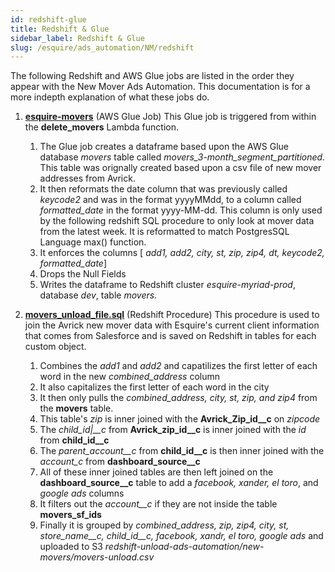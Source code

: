 ```yaml
---
id: redshift-glue
title: Redshift & Glue
sidebar_label: Redshift & Glue
slug: /esquire/ads_automation/NM/redshift
---
```




The following Redshift and AWS Glue jobs are listed in the order they appear with the New Mover Ads Automation. This documentation is for a more indepth explanation of what these jobs do.


1.  [**esquire-movers**](https://us-east-2.console.aws.amazon.com/glue/home?region=us-east-2#etl:tab=jobs) (AWS Glue Job) This Glue job is triggered from within the **delete_movers** Lambda function. 
       1. The Glue job creates a dataframe based upon the AWS Glue database *movers* table called *movers_3-month_segment_partitioned*. This table was orignally created based upon a csv file  of new mover addresses from Avrick. 
       2. It then reformats the date column that was previously called *keycode2* and was in the format yyyyMMdd, to a column called *formatted_date* in the format yyyy-MM-dd. This column is only used by the following redshift SQL procedure to only look at mover data from the latest week. It is reformatted to match PostgresSQL Language max() function. 
       3. It enforces the columns [ *add1, add2, city, st, zip, zip4, dt, keycode2, formatted_date*]
       4. Drops the Null Fields
       5. Writes the dataframe to Redshift cluster *esquire-myriad-prod*, database *dev*, table *movers*. 


2. [**movers_unload_file.sql**](https://github.com/Esquire-Media/data-deduplication/blob/master/movers_unload_file.sql) (Redshift Procedure) This procedure is used to join the Avrick new mover data with Esquire's current client information that comes from Salesforce and is saved on Redshift in tables for each custom object.
      1. Combines the *add1* and *add2* and capatilizes the first letter of each word in the new *combined_address* column
      2. It also capitalizes the first letter of each word in the city
      3. It then only pulls the *combined_address, city, st, zip, and zip4* from the **movers** table.
      4. This table's *zip* is inner joined with the **Avrick\_Zip\_id\__c** on *zipcode*
      5. The *child\_id|__c* from **Avrick\_zip\_id\__c** is inner joined with the *id* from **child\_id\__c**
      6. The *parent\_account\__c* from **child\_id\__c** is then inner joined with the *account\_c* from **dashboard\_source\__c**
      7. All of these inner joined tables are then left joined on the **dashboard\_source\__c** table to add a *facebook, xander, el toro*, and *google ads* columns
      8. It filters out the *account\__c* if they are not inside the table **movers\_sf\_ids**
      9. Finally it is grouped by *combined_address, zip, zip4, city, st, store\_name\__c, child\_id\__c, facebook, xandr, el toro, google ads* and uploaded to S3 *redshift-unload-ads-automation/new-movers/movers-unload.csv*
